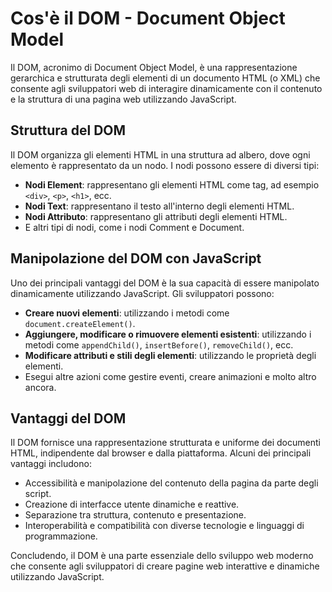 <!-- @format -->

# Cos'è il DOM - Document Object Model

Il DOM, acronimo di Document Object Model, è una rappresentazione gerarchica e strutturata degli elementi di un documento HTML (o XML) che consente agli sviluppatori web di interagire dinamicamente con il contenuto e la struttura di una pagina web utilizzando JavaScript.

## Struttura del DOM

Il DOM organizza gli elementi HTML in una struttura ad albero, dove ogni elemento è rappresentato da un nodo. I nodi possono essere di diversi tipi:

- **Nodi Element**: rappresentano gli elementi HTML come tag, ad esempio `<div>`, `<p>`, `<h1>`, ecc.
- **Nodi Text**: rappresentano il testo all'interno degli elementi HTML.
- **Nodi Attributo**: rappresentano gli attributi degli elementi HTML.
- E altri tipi di nodi, come i nodi Comment e Document.

## Manipolazione del DOM con JavaScript

Uno dei principali vantaggi del DOM è la sua capacità di essere manipolato dinamicamente utilizzando JavaScript. Gli sviluppatori possono:

- **Creare nuovi elementi**: utilizzando i metodi come `document.createElement()`.
- **Aggiungere, modificare o rimuovere elementi esistenti**: utilizzando i metodi come `appendChild()`, `insertBefore()`, `removeChild()`, ecc.
- **Modificare attributi e stili degli elementi**: utilizzando le proprietà degli elementi.
- Esegui altre azioni come gestire eventi, creare animazioni e molto altro ancora.

## Vantaggi del DOM

Il DOM fornisce una rappresentazione strutturata e uniforme dei documenti HTML, indipendente dal browser e dalla piattaforma. Alcuni dei principali vantaggi includono:

- Accessibilità e manipolazione del contenuto della pagina da parte degli script.
- Creazione di interfacce utente dinamiche e reattive.
- Separazione tra struttura, contenuto e presentazione.
- Interoperabilità e compatibilità con diverse tecnologie e linguaggi di programmazione.

Concludendo, il DOM è una parte essenziale dello sviluppo web moderno che consente agli sviluppatori di creare pagine web interattive e dinamiche utilizzando JavaScript.
